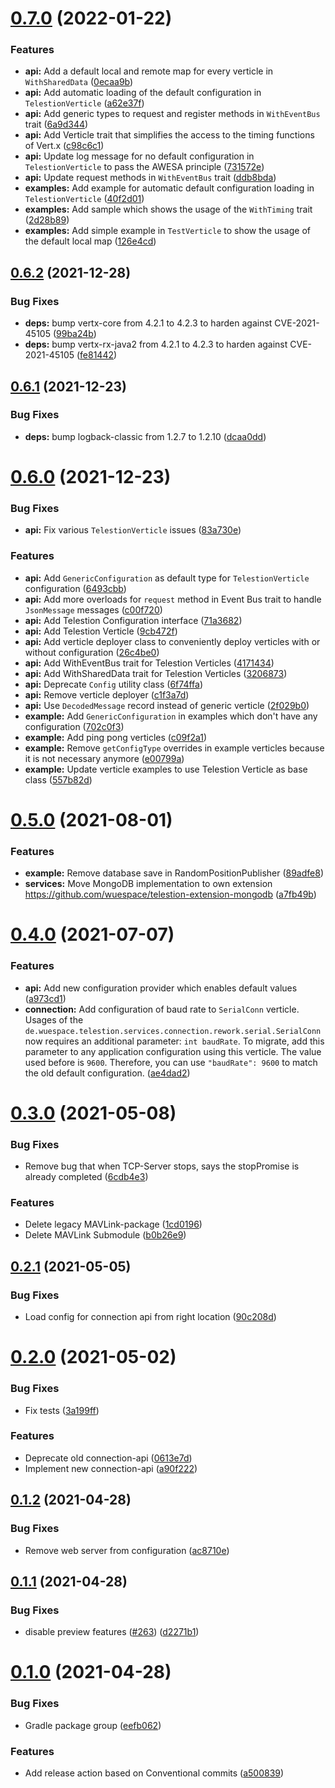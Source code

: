 # [0.7.0](https://github.com/wuespace/telestion-core/compare/v0.6.2...v0.7.0) (2022-01-22)


### Features

* **api:** Add a default local and remote map for every verticle in `WithSharedData` ([0ecaa9b](https://github.com/wuespace/telestion-core/commit/0ecaa9b9e83e982a99497c55a2b4d92046ba3220))
* **api:** Add automatic loading of the default configuration in `TelestionVerticle` ([a62e37f](https://github.com/wuespace/telestion-core/commit/a62e37f5786c62d152470c74ea3f449934a5ae3f))
* **api:** Add generic types to request and register methods in `WithEventBus` trait ([6a9d344](https://github.com/wuespace/telestion-core/commit/6a9d34475a2c284b8e7270ca25f61367dd3bf491))
* **api:** Add Verticle trait that simplifies the access to the timing functions of Vert.x ([c98c6c1](https://github.com/wuespace/telestion-core/commit/c98c6c1f0c405c250949cd69e6eaa3985dcd7aee))
* **api:** Update log message for no default configuration in `TelestionVerticle` to pass the AWESA principle ([731572e](https://github.com/wuespace/telestion-core/commit/731572e3aa460c6cf38240ce4fd3d9dd6bff259f))
* **api:** Update request methods in `WithEventBus` trait ([ddb8bda](https://github.com/wuespace/telestion-core/commit/ddb8bda9041950e675e871ad789ed25ab497045c))
* **examples:** Add example for automatic default configuration loading in `TelestionVerticle` ([40f2d01](https://github.com/wuespace/telestion-core/commit/40f2d012806d98594c94d535f591b9cc4186b3c1))
* **examples:** Add sample which shows the usage of the `WithTiming` trait ([2d28b89](https://github.com/wuespace/telestion-core/commit/2d28b89cb512ebbf73508dffa507ffa2c524eb50))
* **examples:** Add simple example in `TestVerticle` to show the usage of the default local map ([126e4cd](https://github.com/wuespace/telestion-core/commit/126e4cdd1171507069d671b9d7b1339daf332f84))



## [0.6.2](https://github.com/wuespace/telestion-core/compare/v0.6.1...v0.6.2) (2021-12-28)


### Bug Fixes

* **deps:** bump vertx-core from 4.2.1 to 4.2.3 to harden against CVE-2021-45105 ([99ba24b](https://github.com/wuespace/telestion-core/commit/99ba24b6c440b64fa61580c358792fc5c4fc4dc9))
* **deps:** bump vertx-rx-java2 from 4.2.1 to 4.2.3 to harden against CVE-2021-45105 ([fe81442](https://github.com/wuespace/telestion-core/commit/fe81442743bf3e642abd4deba3db02ae10568ebb))



## [0.6.1](https://github.com/wuespace/telestion-core/compare/v0.6.0...v0.6.1) (2021-12-23)


### Bug Fixes

* **deps:** bump logback-classic from 1.2.7 to 1.2.10 ([dcaa0dd](https://github.com/wuespace/telestion-core/commit/dcaa0dd04cc2dd76716bda97cac33136048b6979))



# [0.6.0](https://github.com/wuespace/telestion-core/compare/v0.5.0...v0.6.0) (2021-12-23)


### Bug Fixes

* **api:** Fix various `TelestionVerticle` issues ([83a730e](https://github.com/wuespace/telestion-core/commit/83a730e396cffb3ba10ed7640fee15808aa40f20))


### Features

* **api:** Add `GenericConfiguration` as default type for `TelestionVerticle` configuration ([6493cbb](https://github.com/wuespace/telestion-core/commit/6493cbbd60daf143f1a2b1ff2fafe09bd4633a0f))
* **api:** Add more overloads for `request` method in Event Bus trait to handle `JsonMessage` messages ([c00f720](https://github.com/wuespace/telestion-core/commit/c00f7208c1da54c71d7ce1a4b5a73bd4976868ee))
* **api:** Add Telestion Configuration interface ([71a3682](https://github.com/wuespace/telestion-core/commit/71a36821f6f62e93f4ecaaf264b60a416aa7b60a))
* **api:** Add Telestion Verticle ([9cb472f](https://github.com/wuespace/telestion-core/commit/9cb472ff72dc0b7521383266c797e062173160d9))
* **api:** Add verticle deployer class to conveniently deploy verticles with or without configuration ([26c4be0](https://github.com/wuespace/telestion-core/commit/26c4be0da3bffdd23b88598f7e13347d69c7718a))
* **api:** Add WithEventBus trait for Telestion Verticles ([4171434](https://github.com/wuespace/telestion-core/commit/41714341b20e0f68a5741239d43740fac8f3acfa))
* **api:** Add WithSharedData trait for Telestion Verticles ([3206873](https://github.com/wuespace/telestion-core/commit/3206873a21290efb8777d691624043ab38900659))
* **api:** Deprecate `Config` utility class ([6f74ffa](https://github.com/wuespace/telestion-core/commit/6f74ffa1fec5d04beede61eab6d1edd86d8904dc))
* **api:** Remove verticle deployer ([c1f3a7d](https://github.com/wuespace/telestion-core/commit/c1f3a7db85937fbf24b51dfd9a278b32e61bf8a4))
* **api:** Use `DecodedMessage` record instead of generic verticle ([2f029b0](https://github.com/wuespace/telestion-core/commit/2f029b0daba19f0ba239328bc050dab5f7a0633e))
* **example:** Add `GenericConfiguration` in examples which don't have any configuration ([702c0f3](https://github.com/wuespace/telestion-core/commit/702c0f389ac73ea57b0c36bdba4740a418608356))
* **example:** Add ping pong verticles ([c09f2a1](https://github.com/wuespace/telestion-core/commit/c09f2a11ac79db0e0f732571c9d36b90f9479576))
* **example:** Remove `getConfigType` overrides in example verticles because it is not necessary anymore ([e00799a](https://github.com/wuespace/telestion-core/commit/e00799a2d4c064b1edfd0eee56a5debffd9c76fc))
* **example:** Update verticle examples to use Telestion Verticle as base class ([557b82d](https://github.com/wuespace/telestion-core/commit/557b82d68ec4894ba8d367669424d5678975e2e2))



# [0.5.0](https://github.com/wuespace/telestion-core/compare/v0.4.0...v0.5.0) (2021-08-01)


### Features

* **example:** Remove database save in RandomPositionPublisher ([89adfe8](https://github.com/wuespace/telestion-core/commit/89adfe8faeef5e5524567766e78e805018ebc249))
* **services:** Move MongoDB implementation to own extension https://github.com/wuespace/telestion-extension-mongodb ([a7fb49b](https://github.com/wuespace/telestion-core/commit/a7fb49b879cb224a72f7c5b7bdbe325280c2d213))



# [0.4.0](https://github.com/wuespace/telestion-core/compare/v0.3.0...v0.4.0) (2021-07-07)


### Features

* **api:** Add new configuration provider which enables default values ([a973cd1](https://github.com/wuespace/telestion-core/commit/a973cd1f0d30513bcfcae655db156138f74b145a))
* **connection:** Add configuration of baud rate to `SerialConn` verticle. Usages of the `de.wuespace.telestion.services.connection.rework.serial.SerialConn` now requires an additional parameter: `int baudRate`. To migrate, add this parameter to any application configuration using this verticle. The value used before is `9600`. Therefore, you can use `"baudRate": 9600` to match the old default configuration. ([ae4dad2](https://github.com/wuespace/telestion-core/commit/ae4dad2c9732047551ea74cca5b35b45bfd47f83))



# [0.3.0](https://github.com/wuespace/telestion-core/compare/v0.2.1...v0.3.0) (2021-05-08)


### Bug Fixes

* Remove bug that when TCP-Server stops, says the stopPromise is already completed ([6cdb4e3](https://github.com/wuespace/telestion-core/commit/6cdb4e30460ffe1dbe42f055d297ad5e1c9a0158))


### Features

* Delete legacy MAVLink-package ([1cd0196](https://github.com/wuespace/telestion-core/commit/1cd01968776b16325b0f825061c39f65d4b4caa2))
* Delete MAVLink Submodule ([b0b26e9](https://github.com/wuespace/telestion-core/commit/b0b26e9ff0e74f3ac5a4c348a6d72733d530a953))



## [0.2.1](https://github.com/wuespace/telestion-core/compare/v0.2.0...v0.2.1) (2021-05-05)


### Bug Fixes

* Load config for connection api from right location ([90c208d](https://github.com/wuespace/telestion-core/commit/90c208d03d19cc9772903d762c6475e7a533644c))



# [0.2.0](https://github.com/wuespace/telestion-core/compare/v0.1.2...v0.2.0) (2021-05-02)


### Bug Fixes

* Fix tests ([3a199ff](https://github.com/wuespace/telestion-core/commit/3a199ff586a5ed3f4602baebbf585618cba76c43))


### Features

* Deprecate old connection-api ([0613e7d](https://github.com/wuespace/telestion-core/commit/0613e7de4c0ae45c04cd77028c7cc902c586fde5))
* Implement new connection-api ([a90f222](https://github.com/wuespace/telestion-core/commit/a90f2221430a39c050b117f2a1b28b45e226f593))



## [0.1.2](https://github.com/wuespace/telestion-core/compare/v0.1.1...v0.1.2) (2021-04-28)


### Bug Fixes

* Remove web server from configuration ([ac8710e](https://github.com/wuespace/telestion-core/commit/ac8710e88a35060c356f34833cc17f294824db28))



## [0.1.1](https://github.com/wuespace/telestion-core/compare/v0.1.0...v0.1.1) (2021-04-28)


### Bug Fixes

* disable preview features ([#263](https://github.com/wuespace/telestion-core/issues/263)) ([d2271b1](https://github.com/wuespace/telestion-core/commit/d2271b1a14af48e224c6ac984c39d8d07e18ac07))



# [0.1.0](https://github.com/wuespace/telestion-core/compare/a50083983290ffe80825306bf13e5f932ac86c7f...v0.1.0) (2021-04-28)


### Bug Fixes

* Gradle package group ([eefb062](https://github.com/wuespace/telestion-core/commit/eefb0622531f9794b8efc94638e762be82e8cfd8))


### Features

* Add release action based on Conventional commits ([a500839](https://github.com/wuespace/telestion-core/commit/a50083983290ffe80825306bf13e5f932ac86c7f))



